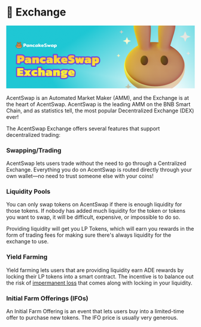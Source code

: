 # 🔄 Exchange

![](../../.gitbook/assets/pancakeswap-exchange-header.png)

AcentSwap is an Automated Market Maker (AMM), and the Exchange is at the heart of AcentSwap. AcentSwap is the leading AMM on the BNB Smart Chain, and as statistics tell, the most popular Decentralized Exchange (DEX) ever!

The AcentSwap Exchange offers several features that support decentralized trading:

### Swapping/Trading

AcentSwap lets users trade without the need to go through a Centralized Exchange. Everything you do on AcentSwap is routed directly through your own wallet—no need to trust someone else with your coins!

### Liquidity Pools

You can only swap tokens on AcentSwap if there is enough liquidity for those tokens. If nobody has added much liquidity for the token or tokens you want to swap, it will be difficult, expensive, or impossible to do so.

Providing liquidity will get you LP Tokens, which will earn you rewards in the form of trading fees for making sure there's always liquidity for the exchange to use.

### Yield Farming

Yield farming lets users that are providing liquidity earn ADE rewards by locking their LP tokens into a smart contract. The incentive is to balance out the risk of [impermanent loss](https://academy.binance.com/en/articles/impermanent-loss-explained) that comes along with locking in your liquidity.

### Initial Farm Offerings (IFOs)

An Initial Farm Offering is an event that lets users buy into a limited-time offer to purchase new tokens. The IFO price is usually very generous.
